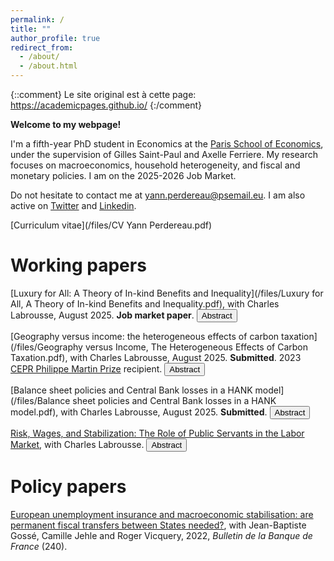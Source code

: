 ```yaml
---
permalink: /
title: ""
author_profile: true
redirect_from: 
  - /about/
  - /about.html
---
```


{::comment}
Le site original est à cette page: https://academicpages.github.io/ 
{:/comment}

**Welcome to my webpage!**

I'm a fifth-year PhD student in Economics at the [Paris School of Economics](https://www.parisschoolofeconomics.eu/en/), under the supervision of Gilles Saint-Paul and Axelle Ferriere. My research focuses on macroeconomics, household heterogeneity, and fiscal and monetary policies. I am on the 2025-2026 Job Market.

Do not hesitate to contact me at [yann.perdereau@psemail.eu](yann.perdereau@psemail.eu). I am also active on [Twitter](https://twitter.com/YPerdereau) and [Linkedin](https://www.linkedin.com/in/yann-perdereau-5a74b3152/).

[Curriculum vitae](/files/CV Yann Perdereau.pdf)


Working papers
======
[Luxury for All: A Theory of In-kind Benefits and Inequality](/files/Luxury for All, A Theory of In-kind Benefits and Inequality.pdf), with Charles Labrousse, August 2025. <b>Job market paper</b>.
<button onclick="toggleTexte('abstract1')">Abstract</button>
<div id="abstract1" style="display:none;">
  <p>Public in-kind provision in education, healthcare, or cultural amenities accounts for a large share of government spending, even though redistribution can be achieved with cash transfers and externalities addressed with subsidies. We propose a new efficiency-based rationale for in-kind provision of goods, grounded in two empirically relevant features: (i) these goods are luxuries, with consumption rising more than proportionally with income; and (ii) they generate externalities that depend not only on the total level of consumption but also on its distribution across households. In a tractable heterogeneous-agent model, we show that when these two conditions hold, direct in-kind provision is welfare-improving, even when cash transfers and subsidies are available. Using household- and country-level data, we document that most publicly provided goods exhibit both features. Embedding these insights into a calibrated model for France, we find that optimal fiscal consolidation should reduce subsidies rather than direct provision, and that income-targeted in-kind benefits can generate substantial fiscal savings. Finally, we develop a welfare-based imputation method for in-kind benefits, yielding a more accurate assessment of the distributive impact of government spending. </p>
</div>

[Geography versus income: the heterogeneous effects of carbon taxation](/files/Geography versus Income, The Heterogeneous Effects of Carbon Taxation.pdf), with Charles Labrousse, August 2025. <b>Submitted</b>. 2023 [CEPR Philippe Martin Prize](https://cepr.org/about/news/inaugural-philippe-martin-prize-awarded-cepr-paris-symposium) recipient.
<button onclick="toggleTexte('abstract2')">Abstract</button>
<div id="abstract2" style="display:none;">
  <p>The distributive effects of carbon taxation are critical for its political acceptability and depend on both income and geographic factors. Using French administrative data, household surveys, and matched employer-employee records, we document that rural households spend 2.8 times more on fossil fuels than urban households and are employed in firms that emit 2.7 times more greenhouse gases. We incorporate these insights into a spatial heterogeneous-agent model with endogenous migration and wealth accumulation, linking spatial and macroeconomic approaches. After an increase in carbon taxes, we quantify that rural households face 20% higher welfare losses than urban households. In an optimal revenue-recycling exercise, we compare transfers targeting income and geography, and show that neglecting for geography reduces welfare gains by 7%. We conclude that carbon policies should account for spatial differences to improve political feasibility.</p>
</div>

[Balance sheet policies and Central Bank losses in a HANK model](/files/Balance sheet policies and Central Bank losses in a HANK model.pdf), with Charles Labrousse, August 2025. <b>Submitted</b>.
<button onclick="toggleTexte('abstract3')">Abstract</button>
<div id="abstract3" style="display:none;">
  <p>What are the effects of central bank balance sheet expansion, and should we worry about central bank losses? Using a Heterogeneous-Agent New Keynesian model incorporating money in utility and an endogenous zero lower bound (ZLB), we study the fiscal-monetary interactions of central bank balance sheet policies. We find that the overall efficiency of asset purchase programs depends on the combination of the expected future size of the balance sheet and the fiscal transmission of central bank losses. First, permanent balance sheet expansions stimulate the economy in the long run and by anticipation, increase inflation and output during the ZLB episode, as they interact with distortionary taxes and imperfect capital markets. Second, upon exiting the ZLB, the central bank incurs losses; issuing securities to offset these losses is more welfare-enhancing than raising taxes.</p>
</div>

<u>Risk, Wages, and Stabilization: The Role of Public Servants in the Labor Market</u>, with Charles Labrousse.
<button onclick="toggleTexte('abstract4')">Abstract</button>
<div id="abstract4" style="display:none;">
  <p>Public servants account for about 20% of total employment. Compared to private-sector workers, they face much lower unemployment risk but also earn lower wages. What does this imply for aggregate stabilization, and what would be the consequences of large-scale public-sector layoffs? Using administrative data, we estimate idiosyncratic productivity risk in both sectors and show that public servants face only half the risk borne by private-sector workers. We then build a quantitative model with both public and private employment and demonstrate that the private-sector wage premium depends crucially on risk aversion. Finally, we examine the distributive and aggregate effects of dismissing 10% of public servants. Our results suggest that welfare improves under plausible calibrations of relative productivity between the two sectors. However, this outcome becomes less likely when heterogeneity in individual risk aversion is taken into account, since more risk-averse workers are forced into the riskier private sector.</p>
</div>



Policy papers
======
[European unemployment insurance and macroeconomic stabilisation: are permanent fiscal transfers between States needed?](/files/bulletin_bdf_yann.pdf), with Jean-Baptiste Gossé, Camille Jehle and Roger Vicquery, 2022, <i>Bulletin de la Banque de France</i> (240).





<script>
  function toggleTexte(id) {
    var texte = document.getElementById(id);
    if (texte.style.display === "none") {
      texte.style.display = "block";
    } else {
      texte.style.display = "none";
    }
  }
</script>

